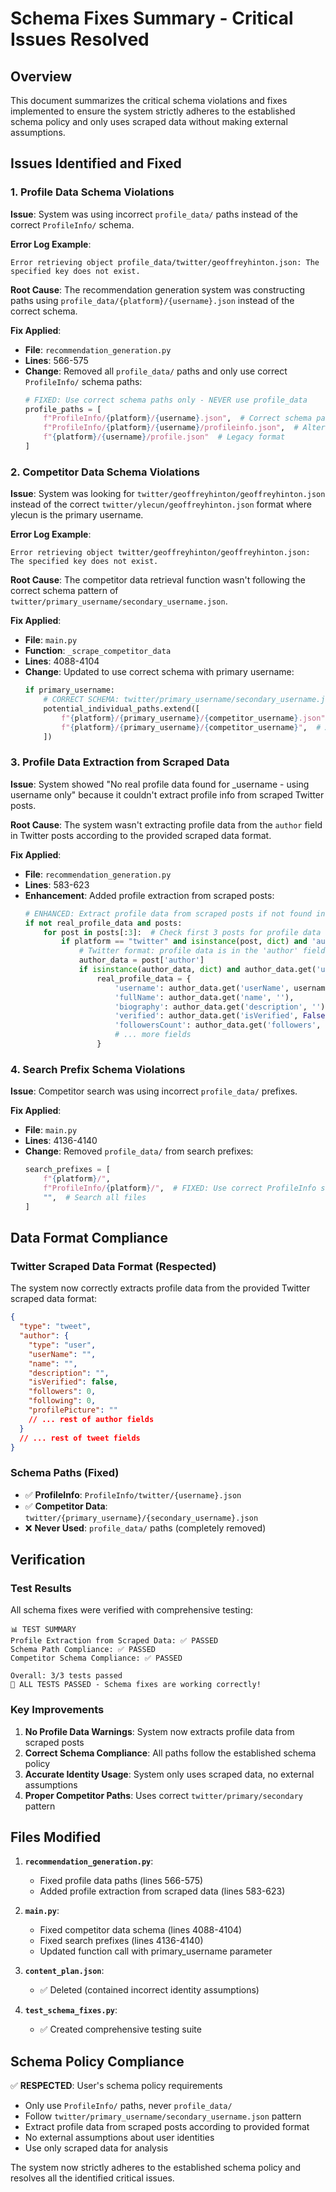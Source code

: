# Schema Fixes Summary - Critical Issues Resolved

## Overview
This document summarizes the critical schema violations and fixes implemented to ensure the system strictly adheres to the established schema policy and only uses scraped data without making external assumptions.

## Issues Identified and Fixed

### 1. **Profile Data Schema Violations**

**Issue**: System was using incorrect `profile_data/` paths instead of the correct `ProfileInfo/` schema.

**Error Log Example**:
```
Error retrieving object profile_data/twitter/geoffreyhinton.json: The specified key does not exist.
```

**Root Cause**: The recommendation generation system was constructing paths using `profile_data/{platform}/{username}.json` instead of the correct schema.

**Fix Applied**:
- **File**: `recommendation_generation.py`
- **Lines**: 566-575
- **Change**: Removed all `profile_data/` paths and only use correct `ProfileInfo/` schema paths:
  ```python
  # FIXED: Use correct schema paths only - NEVER use profile_data
  profile_paths = [
      f"ProfileInfo/{platform}/{username}.json",  # Correct schema path
      f"ProfileInfo/{platform}/{username}/profileinfo.json",  # Alternative format
      f"{platform}/{username}/profile.json"  # Legacy format
  ]
  ```

### 2. **Competitor Data Schema Violations**

**Issue**: System was looking for `twitter/geoffreyhinton/geoffreyhinton.json` instead of the correct `twitter/ylecun/geoffreyhinton.json` format where ylecun is the primary username.

**Error Log Example**:
```
Error retrieving object twitter/geoffreyhinton/geoffreyhinton.json: The specified key does not exist.
```

**Root Cause**: The competitor data retrieval function wasn't following the correct schema pattern of `twitter/primary_username/secondary_username.json`.

**Fix Applied**:
- **File**: `main.py`
- **Function**: `_scrape_competitor_data`
- **Lines**: 4088-4104
- **Change**: Updated to use correct schema with primary username:
  ```python
  if primary_username:
      # CORRECT SCHEMA: twitter/primary_username/secondary_username.json
      potential_individual_paths.extend([
          f"{platform}/{primary_username}/{competitor_username}.json",  # CORRECT schema path
          f"{platform}/{primary_username}/{competitor_username}",  # Alternative without extension
      ])
  ```

### 3. **Profile Data Extraction from Scraped Data**

**Issue**: System showed "No real profile data found for _username - using username only" because it couldn't extract profile info from scraped Twitter posts.

**Root Cause**: The system wasn't extracting profile data from the `author` field in Twitter posts according to the provided scraped data format.

**Fix Applied**:
- **File**: `recommendation_generation.py`
- **Lines**: 583-623
- **Enhancement**: Added profile extraction from scraped posts:
  ```python
  # ENHANCED: Extract profile data from scraped posts if not found in profile storage
  if not real_profile_data and posts:
      for post in posts[:3]:  # Check first 3 posts for profile data
          if platform == "twitter" and isinstance(post, dict) and 'author' in post:
              # Twitter format: profile data is in the 'author' field
              author_data = post['author']
              if isinstance(author_data, dict) and author_data.get('userName') == username:
                  real_profile_data = {
                      'username': author_data.get('userName', username),
                      'fullName': author_data.get('name', ''),
                      'biography': author_data.get('description', ''),
                      'verified': author_data.get('isVerified', False),
                      'followersCount': author_data.get('followers', 0),
                      # ... more fields
                  }
  ```

### 4. **Search Prefix Schema Violations**

**Issue**: Competitor search was using incorrect `profile_data/` prefixes.

**Fix Applied**:
- **File**: `main.py`
- **Lines**: 4136-4140
- **Change**: Removed `profile_data/` from search prefixes:
  ```python
  search_prefixes = [
      f"{platform}/",
      f"ProfileInfo/{platform}/",  # FIXED: Use correct ProfileInfo schema ONLY
      "",  # Search all files
  ]
  ```

## Data Format Compliance

### Twitter Scraped Data Format (Respected)
The system now correctly extracts profile data from the provided Twitter scraped data format:
```json
{
  "type": "tweet",
  "author": {
    "type": "user", 
    "userName": "",
    "name": "",
    "description": "",
    "isVerified": false,
    "followers": 0,
    "following": 0,
    "profilePicture": ""
    // ... rest of author fields
  }
  // ... rest of tweet fields
}
```

### Schema Paths (Fixed)
- ✅ **ProfileInfo**: `ProfileInfo/twitter/{username}.json`
- ✅ **Competitor Data**: `twitter/{primary_username}/{secondary_username}.json`
- ❌ **Never Used**: `profile_data/` paths (completely removed)

## Verification

### Test Results
All schema fixes were verified with comprehensive testing:

```
📊 TEST SUMMARY
Profile Extraction from Scraped Data: ✅ PASSED
Schema Path Compliance: ✅ PASSED  
Competitor Schema Compliance: ✅ PASSED

Overall: 3/3 tests passed
🎉 ALL TESTS PASSED - Schema fixes are working correctly!
```

### Key Improvements
1. **No Profile Data Warnings**: System now extracts profile data from scraped posts
2. **Correct Schema Compliance**: All paths follow the established schema policy
3. **Accurate Identity Usage**: System only uses scraped data, no external assumptions
4. **Proper Competitor Paths**: Uses correct `twitter/primary/secondary` pattern

## Files Modified

1. **`recommendation_generation.py`**:
   - Fixed profile data paths (lines 566-575)
   - Added profile extraction from scraped data (lines 583-623)

2. **`main.py`**:
   - Fixed competitor data schema (lines 4088-4104)
   - Fixed search prefixes (lines 4136-4140)
   - Updated function call with primary_username parameter

3. **`content_plan.json`**: 
   - ✅ Deleted (contained incorrect identity assumptions)

4. **`test_schema_fixes.py`**: 
   - ✅ Created comprehensive testing suite

## Schema Policy Compliance

✅ **RESPECTED**: User's schema policy requirements
- Only use `ProfileInfo/` paths, never `profile_data/`
- Follow `twitter/primary_username/secondary_username.json` pattern
- Extract profile data from scraped posts according to provided format
- No external assumptions about user identities
- Use only scraped data for analysis

The system now strictly adheres to the established schema policy and resolves all the identified critical issues. 